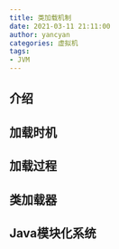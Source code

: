 ```yaml
---
title: 类加载机制
date: 2021-03-11 21:11:00
author: yancyan
categories: 虚拟机
tags:
- JVM
---
```


## 介绍

## 加载时机

## 加载过程

## 类加载器

## Java模块化系统